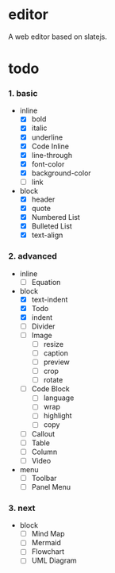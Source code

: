 # editor

A web editor based on slatejs.

# todo

### 1. basic

- inline
  - [x] bold
  - [x] italic
  - [x] underline
  - [x] Code Inline
  - [x] line-through
  - [x] font-color
  - [x] background-color
  - [ ] link
- block
  - [x] header
  - [x] quote
  - [x] Numbered List
  - [x] Bulleted List
  - [x] text-align

### 2. advanced

- inline
  - [ ] Equation
- block
  - [x] text-indent
  - [x] Todo
  - [x] indent
  - [ ] Divider
  - [ ] Image
    - [ ] resize
    - [ ] caption
    - [ ] preview
    - [ ] crop
    - [ ] rotate
  - [ ] Code Block
    - [ ] language
    - [ ] wrap
    - [ ] highlight
    - [ ] copy
  - [ ] Callout
  - [ ] Table
  - [ ] Column
  - [ ] Video
- menu
  - [ ] Toolbar
  - [ ] Panel Menu

### 3. next

- block
  - [ ] Mind Map
  - [ ] Mermaid
  - [ ] Flowchart
  - [ ] UML Diagram
